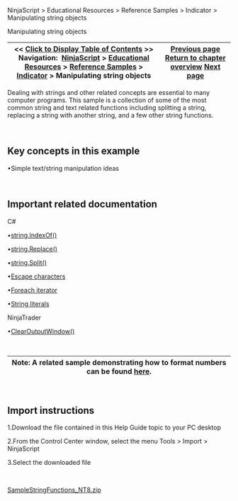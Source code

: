 ﻿


NinjaScript \> Educational Resources \> Reference Samples \> Indicator \> Manipulating string objects






















Manipulating string objects







| \<\< [Click to Display Table of Contents](manipulating_string_objects.md) \>\> **Navigation:**     [NinjaScript](ninjascript.md) \> [Educational Resources](educational_resources.md) \> [Reference Samples](reference_samples.md) \> [Indicator](indicator2.md) \> Manipulating string objects | [Previous page](manipulating_datetime_objects.md) [Return to chapter overview](indicator2.md) [Next page](multi-colored_plots.md) |
| --- | --- |











Dealing with strings and other related concepts are essential to many computer programs. This sample is a collection of some of the most common string and text related functions including splitting a string, replacing a string with another string, and a few other string functions.


 


## Key concepts in this example


•Simple text/string manipulation ideas

 


## Important related documentation


C\#


•[string.IndexOf()](http://msdn.microsoft.com/en-us/library/aa904283%28VS.71%29.aspx)

•[string.Replace()](http://msdn.microsoft.com/en-us/library/fk49wtc1.aspx)

•[string.Split()](http://msdn.microsoft.com/en-us/library/b873y76a.aspx)

•[Escape characters](http://msdn.microsoft.com/en-us/library/h21280bw.aspx)

•[Foreach iterator](http://msdn.microsoft.com/en-us/library/ttw7t8t6%28VS.80%29.aspx)

•[String literals](http://msdn.microsoft.com/en-us/library/aa691090%28VS.71%29.aspx)

NinjaTrader


•[ClearOutputWindow()](http://www.ninjatrader.com/support/helpGuides/nt8/en-us/clearoutputwindow.htm?zoom_highlightsub=ClearOutputWindow)

 




| Note: A related sample demonstrating how to format numbers can be found [here](formatting_numbers.md). |
| --- |



 


## Import instructions


1\.Download the file contained in this Help Guide topic to your PC desktop

2\.From the Control Center window, select the menu Tools \> Import \> NinjaScript

3\.Select the downloaded file

 


[SampleStringFunctions\_NT8\.zip](https://ninjatrader.com/support/helpGuides/nt8/samples/SampleStringFunctions_NT8.zip)








